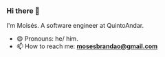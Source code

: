 ### Hi there 👋
I'm Moisés. A software engineer at QuintoAndar.
- 😄 Pronouns: he/ him.
- 📫 How to reach me: **[mosesbrandao@gmail.com](mailto:mosesbrandao@gmail.com)**

<!--### GitHub Stats
![deltinha's GitHub stats](https://github-readme-stats.vercel.app/api?username=deltinha&hide=stars,issues&theme=graywhite&show_icons=true)-->



